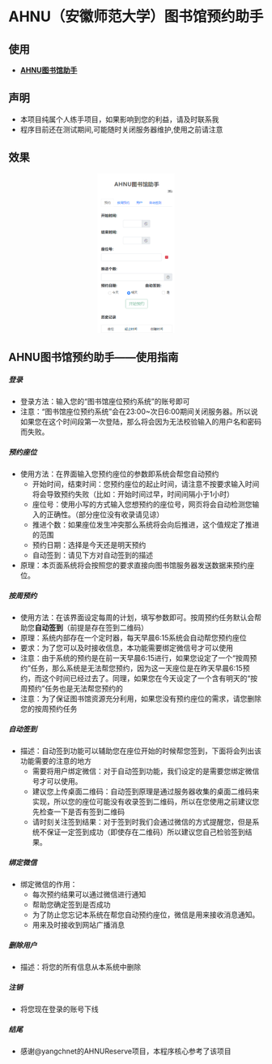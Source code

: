 # AHNU（安徽师范大学）图书馆预约助手

## 使用
* [**AHNU图书馆助手**](http://mars408.fun)


## 声明
* 本项目纯属个人练手项目，如果影响到您的利益，请及时联系我
* 程序目前还在测试期间,可能随时关闭服务器维护,使用之前请注意

## 效果
<div align = "center">
  <img src="image/View.png" width="30%"/> 
</div>



## AHNU图书馆预约助手——使用指南


##### 登录

* 登录方法：输入您的“图书馆座位预约系统”的账号即可
* 注意：“图书馆座位预约系统”会在23:00~次日6:00期间关闭服务器。所以说如果您在这个时间段第一次登陆，那么将会因为无法校验输入的用户名和密码而失败。



##### 预约座位

* 使用方法：在界面输入您预约座位的参数即系统会帮您自动预约
  * 开始时间，结束时间：您预约座位的起止时间，请注意不按要求输入时间将会导致预约失败（比如：开始时间过早，时间间隔小于1小时）
  * 座位号：使用小写的方式输入您想预约的座位号，网页将会自动检测您输入的正确性。（部分座位没有收录请见谅）
  * 推进个数：如果座位发生冲突那么系统将会向后推进，这个值规定了推进的范围
  * 预约日期：选择是今天还是明天预约
  * 自动签到：请见下方对自动签到的描述
* 原理：本页面系统将会按照您的要求直接向图书馆服务器发送数据来预约座位。




##### 按周预约

* 使用方法：在该界面设定每周的计划，填写参数即可。按周预约任务默认会帮助您**自动签到**（前提是存在签到二维码）
* 原理：系统内部存在一个定时器，每天早晨6:15系统会自动帮您预约座位
* 要求：为了您可以及时接收信息，本功能需要绑定微信号才可以使用
* 注意：由于系统的预约是在前一天早晨6:15进行，如果您设定了一个“按周预约”任务，那么系统是无法帮您预约，因为这一天座位是在昨天早晨6:15预约，而这个时间已经过去了。同理，如果您在今天设定了一个含有明天的“按周预约”任务也是无法帮您预约的
* 注意：为了保证图书馆资源充分利用，如果您没有预约座位的需求，请您删除您的按周预约任务




##### 自动签到

* 描述：自动签到功能可以辅助您在座位开始的时候帮您签到，下面将会列出该功能需要的注意的地方
  * 需要将用户绑定微信：对于自动签到功能，我们设定的是需要您绑定微信号才可以使用。
  * 建议您上传桌面二维码：自动签到原理是通过服务器收集的桌面二维码来实现，所以您的座位可能没有收录签到二维码，所以在您使用之前建议您先检查一下是否有签到二维码
  * 请时刻关注签到结果：对于签到时我们会通过微信的方式提醒您，但是系统不保证一定签到成功（即使存在二维码）所以建议您自己检验签到结果。



##### 绑定微信

* 绑定微信的作用：
  * 每次预约结果可以通过微信进行通知
  * 帮助您确定签到是否成功
  * 为了防止您忘记本系统在帮您自动预约座位，微信是用来接收消息通知。
  * 用来及时接收到网站广播消息



##### 删除用户

* 描述：将您的所有信息从本系统中删除



##### 注销

* 将您现在登录的账号下线


##### 结尾
* 感谢@yangchnet的AHNUReserve项目，本程序核心参考了该项目
